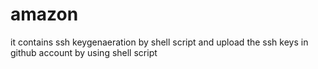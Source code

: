 # amazon
it contains ssh keygenaeration by shell script and upload the ssh keys in github account by using shell script

